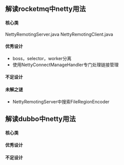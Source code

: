 ## 解读rocketmq中netty用法

#### 核心类

NettyRemotingServer.java
NettyRemotingClient.java

#### 优秀设计
* boss，selector，worker分离
* 使用NettyConnectManageHandler专门处理链接管理

#### 不足设计

#### 未解之谜
* NettyRemotingServer中搜索FileRegionEncoder

## 解读dubbo中netty用法

#### 核心类

#### 优秀设计

#### 不足设计



